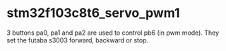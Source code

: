 # stm32f103c8t6_servo_pwm1

3 buttons pa0, pa1 and pa2 are used to control pb6 (in pwm mode). They set the futaba s3003 forward, backward or stop.
